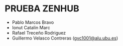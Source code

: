 # PRUEBA ZENHUB
- Pablo Marcos Bravo
- Ionut Catalin Marc
- Rafael Treceño Rodriguez
- Guillermo Velasco Contreras (gvc1001@alu.ubu.es)
